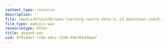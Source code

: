 ```yaml
---
content_type: resource
description: ''
file: /media/https%3A/open-learning-course-data-rc.s3.amazonaws.com/6-341-discrete-time-signal-processing-fall-2005/97014def7c86e0cc33d859e701dddaef_qsquek.wav
file_type: audio/x-wav
resourcetype: Other
title: qsquek.wav
uid: 97014def-7c86-e0cc-33d8-59e701dddaef
---
```

